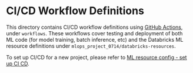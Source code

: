 # CI/CD Workflow Definitions
This directory contains CI/CD workflow definitions using [GitHub Actions](https://docs.github.com/en/actions),
under ``workflows``. These workflows cover testing and deployment of both ML code (for model training, batch inference, etc) and the 
Databricks ML resource definitions under ``mlops_project_0714/databricks-resources``. 

To set up CI/CD for a new project,
please refer to [ML resource config - set up CI CD](../../mlops_project_0714/databricks-resources/README.md#set-up-ci-and-cd).
